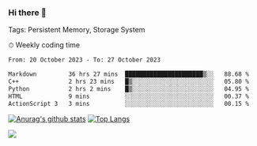 ### Hi there 👋

Tags: Persistent Memory, Storage System

<!--

[![Anurag's github stats](https://github-readme-stats.vercel.app/api?username=wwyf)](https://github.com/anuraghazra/github-readme-stats)

[![Anurag's github stats](https://github-readme-stats.vercel.app/api?username=wwyf&count_private=true)](https://github.com/anuraghazra/github-readme-stats)


[![Top Langs](https://github-readme-stats.vercel.app/api/top-langs/?username=wwyf&count_private=true&&hide=jupyter%20notebook,html)](https://github.com/anuraghazra/github-readme-stats)



-->


⏱ Weekly coding time

<!--START_SECTION:waka-->

```txt
From: 20 October 2023 - To: 27 October 2023

Markdown         36 hrs 27 mins  ██████████████████████▒░░   88.68 %
C++              2 hrs 23 mins   █▒░░░░░░░░░░░░░░░░░░░░░░░   05.80 %
Python           2 hrs 2 mins    █▒░░░░░░░░░░░░░░░░░░░░░░░   04.95 %
HTML             9 mins          ░░░░░░░░░░░░░░░░░░░░░░░░░   00.37 %
ActionScript 3   3 mins          ░░░░░░░░░░░░░░░░░░░░░░░░░   00.15 %
```

<!--END_SECTION:waka-->



[![Anurag's github stats](https://github-readme-stats.vercel.app/api?username=wwyf&count_private=true&show_icons=true&hide_border=true)](https://github.com/anuraghazra/github-readme-stats) [![Top Langs](https://github-readme-stats.vercel.app/api/top-langs/?username=wwyf&count_private=true&hide=jupyter%20notebook,html,OpenEdge%20ABL&langs_count=10&layout=compact&hide_border=true)](https://github.com/anuraghazra/github-readme-stats)

<!--

[![willianrod's wakatime stats](https://github-readme-stats.vercel.app/api/wakatime?username=wwyf)](https://github.com/anuraghazra/github-readme-stats)


-->

![](https://hit.yhype.me/github/profile?user_id=23121291)
